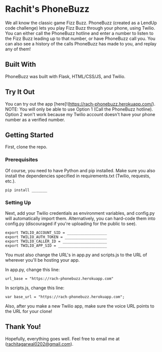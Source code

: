 # Rachit's PhoneBuzz

We all know the classic game Fizz Buzz. PhoneBuzz (created as a LendUp code challenge) lets you play Fizz Buzz through your phone, using Twilio. You can either call the PhoneBuzz hotline and enter a number to listen to the Fizz Buzz leading up to that number, or have PhoneBuzz call you. You can also see a history of the calls PhoneBuzz has made to you, and replay any of them!

## Built With

PhoneBuzz was built with Flask, HTML/CSS/JS, and Twilio.

## Try It Out

You can try out the app [here]!(https://rach-phonebuzz.herokuapp.com/). NOTE: You will only be able to use Option 1 (Call the PhoneBuzz hotline). Option 2 won't work because my Twilio account doesn't have your phone number as a verified number.

## Getting Started

First, clone the repo.

### Prerequisites

Of course, you need to have Python and pip installed. Make sure you also install the dependencies specified in requirements.txt (Twilio, requests, etc.).

```
pip install _______
```

### Setting Up

Next, add your Twilio credentials as environment variables, and config.py will automatically import them. Alternatively, you can hard-code them into config.py (discouraged if you're uploading for the public to see).

```
export TWILIO_ACCOUNT_SID = __________________
export TWILIO_AUTH_TOKEN = ___________________
export TWILIO_CALLER_ID = ____________________
export TWILIO_APP_SID = ______________________
```

You must also change the URL's in app.py and scripts.js to the URL of wherever you'll be hosting your app.

In app.py, change this line:

```
url_base = "https://rach-phonebuzz.herokuapp.com"
```

In scripts.js, change this line:

```
var base_url = "https://rach-phonebuzz.herokuapp.com";
```

Also, after you make a new Twilio app, make sure the voice URL points to the URL for your clone!

## Thank You!
Hopefully, everything goes well. Feel free to email me at (rachitagarwal0202@gmail.com).
